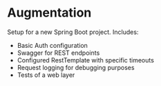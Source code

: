 # Augmentation
Setup for a new Spring Boot project. Includes:
- Basic Auth configuration
- Swagger for REST endpoints
- Configured RestTemplate with specific timeouts
- Request logging for debugging purposes
- Tests of a web layer
